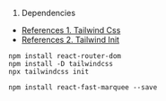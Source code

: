1. Dependencies
- [References 1. Tailwind Css](https://velog.io/@mjieun/React-React%EC%97%90%EC%84%9C-Tailwind-CSS-%EC%82%AC%EC%9A%A9%ED%95%98%EA%B8%B0)
- [References 2. Tailwind Init](https://tailwindcss.com/docs/guides/create-react-app)
```shell
npm install react-router-dom
npm install -D tailwindcss
npx tailwindcss init

npm install react-fast-marquee --save
```